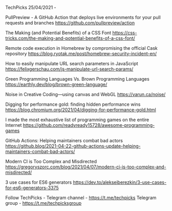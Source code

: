 TechPicks 25/04/2021 -

PullPreview - A GitHub Action that deploys live environments for your pull requests and branches
https://github.com/pullpreview/action

The Making (and Potential Benefits) of a CSS Font
https://css-tricks.com/the-making-and-potential-benefits-of-a-css-font/

Remote code execution in Homebrew by compromising the official Cask repository
https://blog.ryotak.me/post/homebrew-security-incident-en/

How to easily manipulate URL search parameters in JavaScript
https://felixgerschau.com/js-manipulate-url-search-params/

Green Programming Languages Vs. Brown Programming Languages
https://earthly.dev/blog/brown-green-language/

Noise in Creative Coding—using canvas and WebGL
https://varun.ca/noise/

Digging for performance gold: finding hidden performance wins
https://blog.chromium.org/2021/04/digging-for-performance-gold.html

I made the most exhaustive list of programming games on the entire Internet
https://github.com/readyready15728/awesome-programming-games

GitHub Actions: Helping maintainers combat bad actors
https://github.blog/2021-04-22-github-actions-update-helping-maintainers-combat-bad-actors/

Modern CI is Too Complex and Misdirected
https://gregoryszorc.com/blog/2021/04/07/modern-ci-is-too-complex-and-misdirected/

3 use cases for ES6 generators
https://dev.to/alekseiberezkin/3-use-cases-for-es6-generators-3375

Follow TechPicks -
Telegram channel - https://t.me/techpicks
Telegram group - https://t.me/techpicksgroup